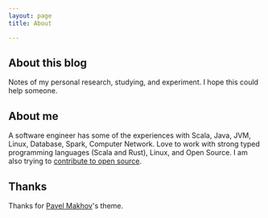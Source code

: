```yaml
---
layout: page 
title: About

---
```


## About this blog

Notes of my personal research, studying, and experiment. I hope this could help someone.

## About me

A software engineer has some of the experiences with Scala, Java, JVM, Linux, Database, Spark, Computer Network. Love to work with strong typed programming languages (Scala and Rust), Linux, and Open Source. I am also trying to [contribute to open source](https://github.com/search?q=author:jiminhsieh+is:merged&s=updated&type=Issues&s=created&o=desc).

## Thanks

Thanks for [Pavel Makhov](http://pavelmakhov.com/)'s theme.
